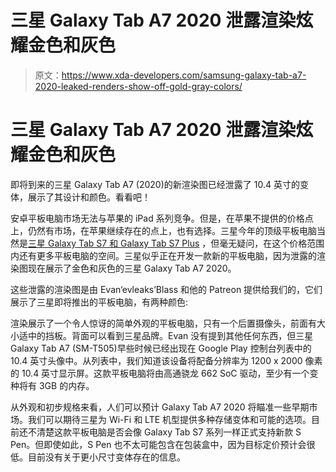 # 三星 Galaxy Tab A7 2020 泄露渲染炫耀金色和灰色

> 原文：<https://www.xda-developers.com/samsung-galaxy-tab-a7-2020-leaked-renders-show-off-gold-gray-colors/>

# 三星 Galaxy Tab A7 2020 泄露渲染炫耀金色和灰色

即将到来的三星 Galaxy Tab A7 (2020)的新渲染图已经泄露了 10.4 英寸的变体，展示了其设计和颜色。看看吧！

安卓平板电脑市场无法与苹果的 iPad 系列竞争。但是，在苹果不提供的价格点上，仍然有市场，在苹果继续存在的点上，也有选择。三星今年的顶级平板电脑当然是[三星 Galaxy Tab S7 和 Galaxy Tab S7 Plus](https://www.xda-developers.com/samsung-galaxy-tab-s7-plus-preview/) ，但毫无疑问，在这个价格范围内还有更多平板电脑的空间。三星似乎正在开发一款新的平板电脑，因为泄露的渲染图现在展示了金色和灰色的三星 Galaxy Tab A7 2020。

这些泄露的渲染图是由 Evan‘evleaks’Blass 和他的 Patreon 提供给我们的，它们展示了三星即将推出的平板电脑，有两种颜色:

渲染展示了一个令人惊讶的简单外观的平板电脑，只有一个后置摄像头，前面有大小适中的挡板。背面可以看到三星品牌。Evan 没有提到其他任何东西，但三星 Galaxy Tab A7 (SM-T505)早些时候已经出现在 Google Play 控制台列表中的 10.4 英寸头像中。从列表中，我们知道该设备将配备分辨率为 1200 x 2000 像素的 10.4 英寸显示屏。这款平板电脑将由高通骁龙 662 SoC 驱动，至少有一个变种将有 3GB 的内存。

从外观和初步规格来看，人们可以预计 Galaxy Tab A7 2020 将瞄准一些早期市场。我们可以期待三星为 Wi-Fi 和 LTE 机型提供多种存储变体和可能的选项。目前还不清楚这款平板电脑是否会像 Galaxy Tab S7 系列一样正式支持新款 S Pen。但即使如此，S Pen 也不太可能包含在包装盒中，因为目标定价预计会很低。目前没有关于更小尺寸变体存在的信息。